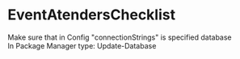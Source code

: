 # EventAtendersChecklist


Make sure that in Config "connectionStrings" is specified database
<br />
In Package Manager type: Update-Database